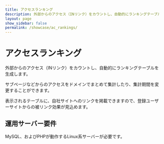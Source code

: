 ```yaml
---
title: アクセスランキング
description: 外部からのアクセス（INリンク）をカウントし、自動的にランキングテーブルを生成します
layout: page
show_sidebar: false
permalink: /showcase/ac_rankings/
---
```


# アクセスランキング

外部からのアクセス（INリンク）をカウントし、自動的にランキングテーブルを生成します。

サブページなどからのアクセスをドメインでまとめて集計したり、集計期間を変更することができます。

表示されるテーブルに、自社サイトへのリンクを掲載できますので、登録ユーザーサイトからの被リンク効果が見込めます。

## 運用サーバー要件

MySQL、およびPHPが動作するLinux系サーバーが必要です。